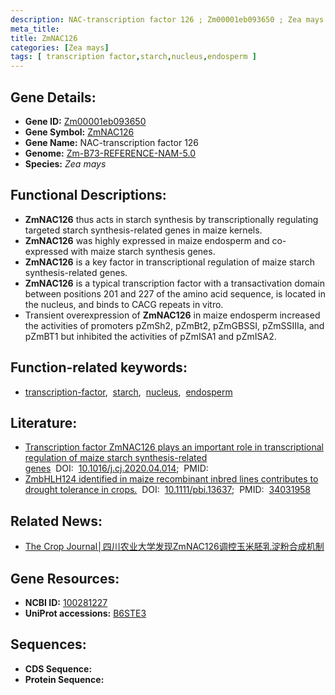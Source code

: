 ```yaml
---
description: NAC-transcription factor 126 ; Zm00001eb093650 ; Zea mays
meta_title:
title: ZmNAC126
categories: [Zea mays]
tags: [ transcription factor,starch,nucleus,endosperm ]
---
```


## Gene Details:
- **Gene ID:**	[Zm00001eb093650](https://www.maizegdb.org/gene_center/gene/Zm00001eb093650)
- **Gene Symbol:** <u>ZmNAC126</u>
- **Gene Name:** NAC-transcription factor 126
- **Genome:** [Zm-B73-REFERENCE-NAM-5.0](https://www.maizegdb.org/genome/assembly/Zm-B73-REFERENCE-NAM-5.0)
- **Species:** *Zea mays*

## Functional Descriptions:
   - **ZmNAC126** thus acts in starch synthesis by transcriptionally regulating targeted starch synthesis-related genes in maize kernels.
   - **ZmNAC126** was highly expressed in maize endosperm and co-expressed with maize starch synthesis genes.
   - **ZmNAC126** is a key factor in transcriptional regulation of maize starch synthesis-related genes.
   - **ZmNAC126** is a typical transcription factor with a transactivation domain between positions 201 and 227 of the amino acid sequence, is located in the nucleus, and binds to CACG repeats in vitro.
   - Transient overexpression of **ZmNAC126** in maize endosperm increased the activities of promoters pZmSh2, pZmBt2, pZmGBSSI, pZmSSIIIa, and pZmBT1 but inhibited the activities of pZmISA1 and pZmISA2.

## Function-related keywords:
- [transcription-factor](/tags/transcription-factor/),&nbsp;&nbsp;[starch](/tags/starch/),&nbsp;&nbsp;[nucleus](/tags/nucleus/),&nbsp;&nbsp;[endosperm](/tags/endosperm/)

## Literature:
   - [Transcription factor ZmNAC126 plays an important role in transcriptional regulation of maize starch synthesis-related genes]( https://www.sciencedirect.com/science/article/pii/S2214514120300933)&nbsp;&nbsp;DOI:&nbsp;&nbsp;[10.1016/j.cj.2020.04.014](https://www.sciencedirect.com/science/article/pii/S2214514120300933);&nbsp;&nbsp;PMID:&nbsp;&nbsp;[](https://pubmed.ncbi.nlm.nih.gov//)
   - [ZmbHLH124 identified in maize recombinant inbred lines contributes to drought tolerance in crops.]( https://onlinelibrary.wiley.com/doi/10.1111/pbi.13637)&nbsp;&nbsp;DOI:&nbsp;&nbsp;[10.1111/pbi.13637](https://onlinelibrary.wiley.com/doi/10.1111/pbi.13637);&nbsp;&nbsp;PMID:&nbsp;&nbsp;[34031958](https://pubmed.ncbi.nlm.nih.gov/34031958/)

## Related News:
   - [The Crop Journal│四川农业大学发现ZmNAC126调控玉米胚乳淀粉合成机制](https://mp.weixin.qq.com/s?__biz=Mzg3MDEwNDEyMg==&mid=2247494494&idx=3&sn=7787cdb2b906cfeace2d9df3628e7ec7&chksm=ce90460bf9e7cf1dca8de98f790687f26f4d7bdaed81e9da4d8c830a35c6f456762877551732&scene=27#wechat_redirect)

## Gene Resources:
- **NCBI ID:** [100281227](https://www.ncbi.nlm.nih.gov/gene/?term=100281227)
- **UniProt accessions:** [B6STE3](https://www.uniprot.org/uniprotkb/B6STE3/entry)



## Sequences:
- **CDS Sequence:**
- **Protein Sequence:**
